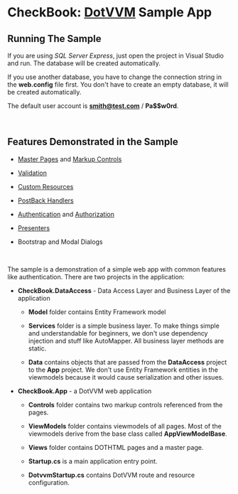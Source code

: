 # CheckBook: [DotVVM](https://github.com/riganti/dotvvm) Sample App

## Running The Sample

If you are using _SQL Server Express_, just open the project in Visual Studio and run. The database will be created automatically.

If you use another database, you have to change the connection string in the **web.config** file first. You don't have to create an empty database, it will be created automatically.

The default user account is **smith@test.com** / **Pa$$w0rd**.

<br />

## Features Demonstrated in the Sample

* [Master Pages](https://www.dotvvm.com/docs/tutorials/basics-master-pages) and [Markup Controls](https://www.dotvvm.com/docs/tutorials/control-development-markup-controls)

* [Validation](https://www.dotvvm.com/docs/tutorials/basics-validation)

* [Custom Resources](https://www.dotvvm.com/docs/tutorials/basics-javascript-and-css)

* [PostBack Handlers](https://www.dotvvm.com/docs/tutorials/basics-postback-handlers)

* [Authentication](https://www.dotvvm.com/docs/tutorials/advanced-owin-security) and [Authorization](https://www.dotvvm.com/docs/tutorials/advanced-authentication-authorization)

* [Presenters](https://www.dotvvm.com/docs/tutorials/advanced-presenters)

* Bootstrap and Modal Dialogs

<br />

The sample is a demonstration of a simple web app with common features like authentication. There are two projects in the application:

* **CheckBook.DataAccess** - Data Access Layer and Business Layer of the application

    * **Model** folder contains Entity Framework model
    
	* **Services** folder is a simple business layer. To make things simple and understandable for beginners, we don't use dependency injection and stuff like AutoMapper. 
All business layer methods are static.

    * **Data** contains objects that are passed from the **DataAccess** project to the **App** project. We don't use Entity Framework entities in the viewmodels because it would
cause serialization and other issues.

* **CheckBook.App** - a DotVVM web application

    * **Controls** folder contains two markup controls referenced from the pages.
    
    * **ViewModels** folder contains viewmodels of all pages. Most of the viewmodels derive from the base class called **AppViewModelBase**.
    
    * **Views** folder contains DOTHTML pages and a master page.
    
    * **Startup.cs** is a main application entry point.
    
    * **DotvvmStartup.cs** contains DotVVM route and resource configuration.
